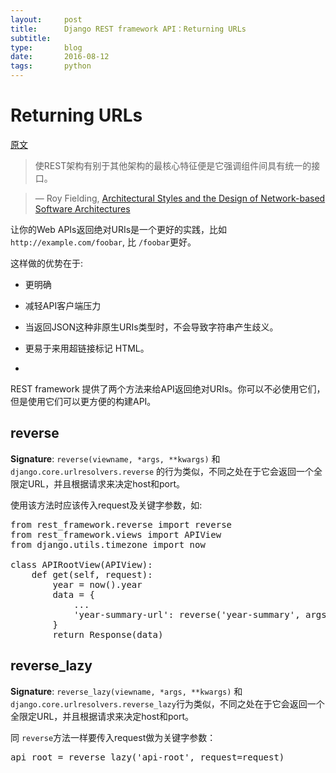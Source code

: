 ```yaml
---
layout:     post
title:      Django REST framework API：Returning URLs
subtitle:   
type:       blog
date:       2016-08-12
tags:       python
---
```

# Returning URLs

[原文](http://www.django-rest-framework.org/api-guide/reverse/)

>使REST架构有别于其他架构的最核心特征便是它强调组件间具有统一的接口。

>— Roy Fielding, [Architectural Styles and the Design of Network-based Software Architectures](http://www.ics.uci.edu/~fielding/pubs/dissertation/rest_arch_style.htm#sec_5_1_5)

让你的Web APIs返回绝对URIs是一个更好的实践，比如`http://example.com/foobar`, 比 `/foobar`更好。

这样做的优势在于:

- 更明确

- 减轻API客户端压力

- 当返回JSON这种非原生URIs类型时，不会导致字符串产生歧义。

- 更易于来用超链接标记 HTML。
- 
REST framework 提供了两个方法来给API返回绝对URIs。你可以不必使用它们，但是使用它们可以更方便的构建API。

## reverse

**Signature**: `reverse(viewname, *args, **kwargs)`
和 `django.core.urlresolvers.reverse` 的行为类似，不同之处在于它会返回一个全限定URL，并且根据请求来决定host和port。

使用该方法时应该传入request及关键字参数，如:

<pre>
from rest_framework.reverse import reverse
from rest_framework.views import APIView
from django.utils.timezone import now

class APIRootView(APIView):
    def get(self, request):
        year = now().year
        data = {
            ...
            'year-summary-url': reverse('year-summary', args=[year], request=request)
        }
        return Response(data)
</pre>

## reverse_lazy

**Signature**: `reverse_lazy(viewname, *args, **kwargs)`
和 `django.core.urlresolvers.reverse_lazy`行为类似，不同之处在于它会返回一个全限定URL，并且根据请求来决定host和port。

同 `reverse`方法一样要传入request做为关键字参数：

<pre>
api_root = reverse_lazy('api-root', request=request)
</pre>
